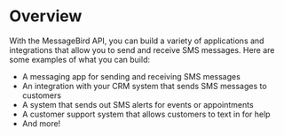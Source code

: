 # Overview

With the MessageBird API, you can build a variety of applications and
integrations that allow you to send and receive SMS messages. Here are some
examples of what you can build:

- A messaging app for sending and receiving SMS messages
- An integration with your CRM system that sends SMS messages to customers
- A system that sends out SMS alerts for events or appointments
- A customer support system that allows customers to text in for help
- And more!
